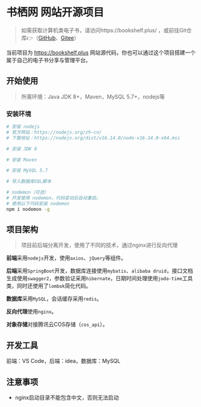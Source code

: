 # 书栖网 网站开源项目

> 如需获取计算机类电子书，请访问https://bookshelf.plus/ ，或前往Git仓库👉（[GitHub](https://github.com/only-4/computer-related-books)、[Gitee](https://gitee.com/only4/computer-related-books)）

当前项目为 https://bookshelf.plus 网站源代码，你也可以通过这个项目搭建一个属于自己的电子书分享与管理平台。




## 开始使用

> 所需环境：Java JDK 8+，Maven，MySQL 5.7+，nodejs等

### 安装环境

```bash
# 安装 nodejs
# 官方网站：https://nodejs.org/zh-cn/
# 下载地址：https://nodejs.org/dist/v16.14.0/node-v16.14.0-x64.msi

# 安装 JDK 8

# 安装 Maven

# 安装 MySQL 5.7

# 导入数据库SQL脚本

# nodemon（可选）
# 开发使用 nodemon，代码变动后自动重启。
# 使用以下代码安装 nodemon
npm i nodemon -g
```



## 项目架构

> 项目前后端分离开发，使用了不同的技术，通过nginx进行反向代理

**前端**采用`nodejs`开发，使用`axios`、`jQuery`等组件。

**后端**采用`SpringBoot`开发，数据库连接使用`mybatis`、`alibaba druid`，接口文档生成使用`swagger2`，参数验证采用`hibernate`，日期时间处理使用`joda-time`工具类，同时还使用了`lombok`简化代码。

**数据库**采用`MySQL`，会话缓存采用`redis`。

**反向代理**使用`nginx`。

**对象存储**对接腾讯云COS存储（`cos_api`）。



## 开发工具

前端：VS Code，后端：idea，数据库：MySQL



## 注意事项

- nginx启动目录不能包含中文，否则无法启动